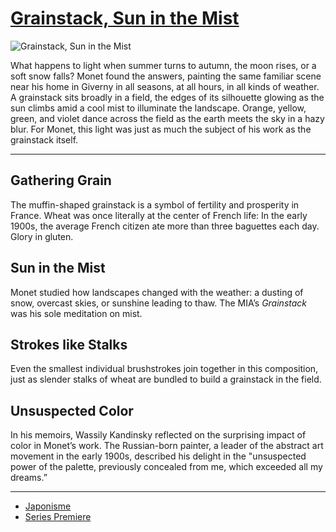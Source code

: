 # [Grainstack, Sun in the Mist](http://artstories.artsmia.org/#/o/10436)
![Grainstack, Sun in the Mist](http://api.artsmia.org/images/10436/large.jpg)

What happens to light when summer turns to autumn, the moon rises, or a soft snow falls? Monet found the answers, painting the same familiar scene near his home in Giverny in all seasons, at all hours, in all kinds of weather. A grainstack sits broadly in a field, the edges of its silhouette glowing as the sun climbs amid a cool mist to illuminate the landscape. Orange, yellow, green, and violet dance across the field as the earth meets the sky in a hazy blur. For Monet, this light was just as much the subject of his work as the grainstack itself.

---

## Gathering Grain

The muffin-shaped grainstack is a symbol of fertility and prosperity in France. Wheat was once literally at the center of French life: In the early 1900s, the average French citizen ate more than three baguettes each day. Glory in gluten.

## Sun in the Mist

Monet studied how landscapes changed with the weather: a dusting of snow, overcast skies, or sunshine leading to thaw. The MIA’s *Grainstack* was his sole meditation on mist.

## Strokes like Stalks

Even the smallest individual brushstrokes join together in this composition, just as slender stalks of wheat are bundled to build a grainstack in the field.

## Unsuspected Color

In his memoirs, Wassily Kandinsky reflected on the surprising impact of color in Monet’s work. The Russian-born painter, a leader of the abstract art movement in the early 1900s, described his delight in the "unsuspected power of the palette, previously concealed from me, which exceeded all my dreams.”

---

* [Japonisme](../stories/japonisme.md)
* [Series Premiere](../stories/series-premiere.md)
